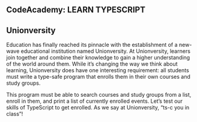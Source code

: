 ## CodeAcademy: LEARN TYPESCRIPT
## Unionversity
Education has finally reached its pinnacle with the establishment of a new-wave educational institution named Unionversity. At Unionversity, learners join together and combine their knowledge to gain a higher understanding of the world around them. While it’s changing the way we think about learning, Unionversity does have one interesting requirement: all students must write a type-safe program that enrolls them in their own courses and study groups.

This program must be able to search courses and study groups from a list, enroll in them, and print a list of currently enrolled events. Let’s test our skills of TypeScript to get enrolled. As we say at Unionversity, “ts-c you in class”!